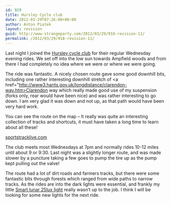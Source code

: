 ```yaml
---
id: 929
title: Hursley Cycle club
date: 2012-03-29T07:26:00+00:00
author: Anton Piatek
layout: revision
guid: http://www.strangeparty.com/2012/03/29/918-revision-11/
permalink: /2012/03/29/918-revision-11/
---
```

Last night I joined the [Hursley cycle club](http://cycling.ibmhursleyclub.org.uk/) for their regular Wednesday evening rides. We set off into the low sun towards Ampfield woods and from there I had completely no idea where we were or where we were going.

The ride was fantastic. A nicely chosen route gave some good downhill bits, including one rather interesting downhill stretch of <a href="http://www3.hants.gov.uk/longdistance/clarendon-way.htm>Clarendon way</a> which really made good use of my suspension (forks only, rear would have been nice) and was rather interesting to go down. I am very glad it was down and not up, as that path would have been very hard work.

You can see the route on the map &#8211; It really was quite an interesting collection of tracks and shortcuts, it must have taken a long time to learn about all these!



<div id="w1333005075514">
  <a href="http://sportstracklive.com">sportstracklive.com</a>
</div>



The club meets most Wednesdays at 7pm and normally rides 10-12 miles until about 9 or 9:30. Last night was a slightly longer route, and was made slower by a puncture taking a few goes to pump the tire up as the pump kept pulling out the valve!

The route had a lot of dirt roads and farmers tracks, but there were some fantastic bits through forests which ranged from wide paths to narrow tracks. As the rides are into the dark lights were essential, and frankly my little [Smart lunar 25lux light](http://road.cc/content/review/9009-smart-lunar-25-front-and-rear-light-set) really wasn&#8217;t up to the job. I think I will be looking for some new lights for the next ride.